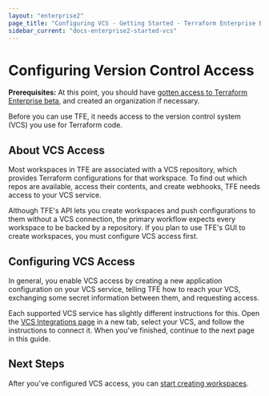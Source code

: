 ```yaml
---
layout: "enterprise2"
page_title: "Configuring VCS - Getting Started - Terraform Enterprise Beta"
sidebar_current: "docs-enterprise2-started-vcs"
---
```


# Configuring Version Control Access

**Prerequisites:** At this point, you should have [gotten access to Terraform Enterprise beta](./access.html), and created an organization if necessary.

Before you can use TFE, it needs access to the version control system (VCS) you use for Terraform code.

## About VCS Access

Most workspaces in TFE are associated with a VCS repository, which provides Terraform configurations for that workspace. To find out which repos are available, access their contents, and create webhooks, TFE needs access to your VCS service.

Although TFE's API lets you create workspaces and push configurations to them without a VCS connection, the primary workflow expects every workspace to be backed by a repository. If you plan to use TFE's GUI to create workspaces, you must configure VCS access first.

## Configuring VCS Access

In general, you enable VCS access by creating a new application configuration on your VCS service, telling TFE how to reach your VCS, exchanging some secret information between them, and requesting access.

Each supported VCS service has slightly different instructions for this. Open the [VCS Integrations page](../vcs/index.html) in a new tab, select your VCS, and follow the instructions to connect it. When you've finished, continue to the next page in this guide.

## Next Steps

After you've configured VCS access, you can [start creating workspaces](./workspaces.html).
